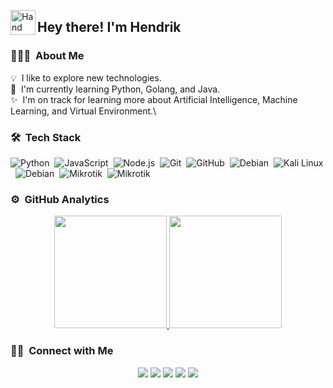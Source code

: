 <img alt="Hand" src="./assets/Hand%20Wave.gif" width='40' align="left"/><h2>Hey there! I'm Hendrik</h2>

### 👨🏻‍💻 &nbsp;About Me

💡 &nbsp;I like to explore new technologies.\
🌱 &nbsp;I'm currently learning Python, Golang, and Java.\
✨ &nbsp;I'm on track for learning more about Artificial Intelligence, Machine Learning, and Virtual Environment.\

### 🛠 &nbsp;Tech Stack

![Python](https://img.shields.io/badge/-Python-05122A?style=flat&logo=python)&nbsp;
![JavaScript](https://img.shields.io/badge/-JavaScript-05122A?style=flat&logo=javascript)&nbsp;
![Node.js](https://img.shields.io/badge/-Node.js-05122A?style=flat&logo=node.js)&nbsp;
![Git](https://img.shields.io/badge/-Git-05122A?style=flat&logo=git)&nbsp;
![GitHub](https://img.shields.io/badge/-GitHub-05122A?style=flat&logo=github)&nbsp;
![Debian](https://img.shields.io/badge/-Debian-c95534?style=flat&logo=debian)&nbsp;
![Kali Linux](https://img.shields.io/badge/-Kali%20Linux-cfcaa1?style=flat&logo=kali-linux)&nbsp;
![Debian](https://img.shields.io/badge/-Proxmox%20Virtual%20Environment-21211c?style=flat&logo=Proxmox)&nbsp;
![Mikrotik](https://img.shields.io/badge/-Mikrotik-21211c?style=flat&logo=Mikrotik)&nbsp;
![Mikrotik](https://img.shields.io/badge/-Pihole-21211c?style=flat&logo=Pihole)&nbsp;

### ⚙️ &nbsp;GitHub Analytics

<p align="center">
<a href="https://github.com/hendprw">
  <img height="180em" src="https://github-readme-stats-eight-theta.vercel.app/api?username=hendprw&show_icons=true&theme=algolia&include_all_commits=true&count_private=true"/>
  <img height="180em" src="https://github-readme-stats-eight-theta.vercel.app/api/top-langs/?username=hendprw&layout=compact&langs_count=8&theme=algolia"/>
</a>
</p>

### 🤝🏻 &nbsp;Connect with Me

<p align="center">
<a href="https://lindungidata.my.id/hendprw"><img src="https://img.shields.io/badge/-lindungidata.my.id-3423A6?style=flat&logo=Google-Chrome&logoColor=white"/></a>
<a href="[https://www.linkedin.com/in/hendprwt"><img src="https://img.shields.io/badge/-Hendrik Purwanto-0077B5?style=flat&logo=Linkedin&logoColor=white"/></a>
<a href="mailto:hendrikpurwanto281@gmail.com"><img src="https://img.shields.io/badge/-hendrikpurwanto281@gmail.com-D14836?style=flat&logo=Gmail&logoColor=white"/></a>
<a href="https://instagram.com/hendrikprw"><img src="https://img.shields.io/badge/-@hendrikprw-E4405F?style=flat&logo=Instagram&logoColor=white"/></a>
<a href="https://facebook.com/hendrikprwt"><img src="https://img.shields.io/badge/-@hendrikprwt-1877F2?style=flat&logo=Facebook&logoColor=white"/></a>
</p>
